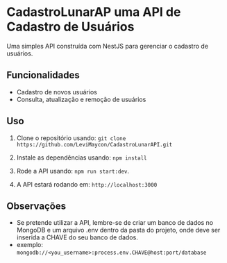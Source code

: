 
# CadastroLunarAP uma API de Cadastro de Usuários

Uma simples API construída com NestJS para gerenciar o cadastro de usuários.

## Funcionalidades

- Cadastro de novos usuários
- Consulta, atualização e remoção de usuários

## Uso

1. Clone o repositório usando: `git clone https://github.com/LeviMaycon/CadastroLunarAPI.git`
2. Instale as dependências usando: `npm install`

3. Rode a API usando: `npm run start:dev`.

4. A API estará rodando em:  `http://localhost:3000`

## Observações

 - Se pretende utilizar a API, lembre-se de criar um banco de dados no MongoDB e um arquivo .env dentro da pasta do projeto, onde deve ser inserida a CHAVE do seu banco de dados.
 - exemplo: `mongodb://<you_username>:process.env.CHAVE@host:port/database`  
